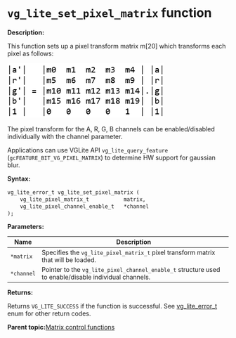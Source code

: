 # `vg_lite_set_pixel_matrix` function 

**Description:**

This function sets up a pixel transform matrix m\[20\] which transforms each pixel as follows:

![](../images/m2.png)

The pixel transform for the A, R, G, B channels can be enabled/disabled individually with the channel parameter.

Applications can use VGLite API `vg_lite_query_feature` \(`gcFEATURE_BIT_VG_PIXEL_MATRIX`\) to determine HW support for gaussian blur.

**Syntax:**

```
vg_lite_error_t vg_lite_set_pixel_matrix (
    vg_lite_pixel_matrix_t           matrix,
    vg_lite_pixel_channel_enable_t   *channel
);
```

**Parameters:**

|Name|Description|
|----|-----------|
|`*matrix`|Specifies the `vg_lite_pixel_matrix_t` pixel transform matrix that will be loaded.|
|`*channel`|Pointer to the `vg_lite_pixel_channel_enable_t` structure used to enable/disable individual channels.|

**Returns:**

Returns `VG_LITE_SUCCESS` if the function is successful. See [vg\_lite\_error\_t](vg_lite_error_t_enumeration.md) enum for other return codes.

**Parent topic:**[Matrix control functions](../topics/matrix_control_functions.md)

